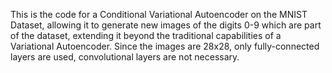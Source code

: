 This is the code for a Conditional Variational Autoencoder on the MNIST Dataset, allowing it to generate new images of the digits 0-9 which are part of the dataset, extending it beyond the traditional capabilities of a Variational Autoencoder.
Since the images are 28x28, only fully-connected layers are used, convolutional layers are not necessary.
